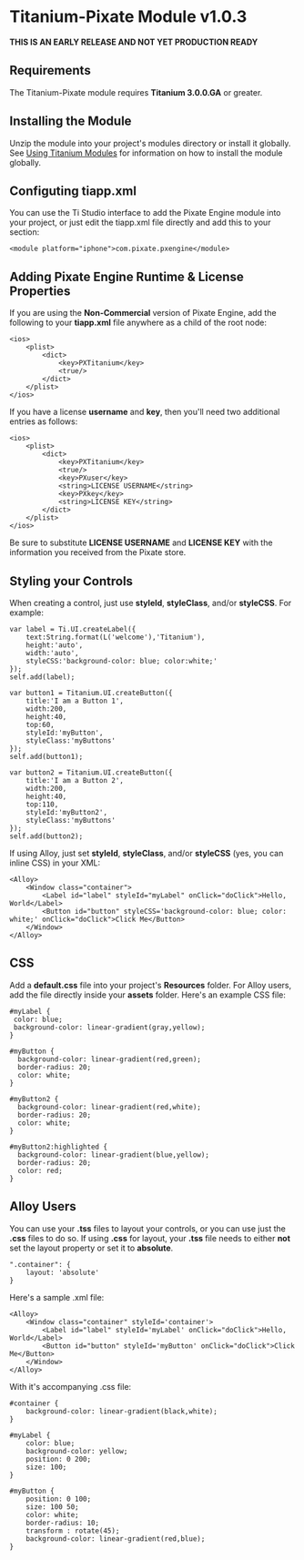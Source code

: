 # Titanium-Pixate Module v1.0.3

**THIS IS AN EARLY RELEASE AND NOT YET PRODUCTION READY**

## Requirements

The Titanium-Pixate module requires **Titanium 3.0.0.GA** or greater.

## Installing the Module

Unzip the module into your project's modules directory or install it globally. See [Using Titanium Modules](https://wiki.appcelerator.org/display/tis/Using+Titanium+Modules) for information on how to install the module globally.

## Configuting **tiapp.xml**

You can use the Ti Studio interface to add the Pixate Engine module into your project, or just edit the tiapp.xml file directly and add this to your <modules> section:

	<module platform="iphone">com.pixate.pxengine</module>

## Adding Pixate Engine Runtime & License Properties

If you are using the **Non-Commercial** version of Pixate Engine, add the following to your **tiapp.xml** file anywhere as a child of the root node:

	<ios>
	    <plist>
	        <dict>
	    		<key>PXTitanium</key>
	    		<true/>
	        </dict>
	    </plist>
	</ios>

If you have a license **username** and **key**, then you'll need two additional entries as follows:

	<ios>
	    <plist>
	        <dict>
        		<key>PXTitanium</key>
        		<true/>
	            <key>PXuser</key>
	            <string>LICENSE USERNAME</string>
	            <key>PXkey</key>
	            <string>LICENSE KEY</string>
	        </dict>
	    </plist>
	</ios>

Be sure to substitute **LICENSE USERNAME** and **LICENSE KEY** with the information you received from the Pixate store.

## Styling your Controls

When creating a control, just use **styleId**, **styleClass**, and/or **styleCSS**. For example:


	var label = Ti.UI.createLabel({
		text:String.format(L('welcome'),'Titanium'),
		height:'auto',
		width:'auto',
		styleCSS:'background-color: blue; color:white;'
	});
	self.add(label);

	var button1 = Titanium.UI.createButton({
		title:'I am a Button 1',
		width:200,
		height:40,
		top:60,
		styleId:'myButton',
		styleClass:'myButtons'
	});
	self.add(button1);

	var button2 = Titanium.UI.createButton({
		title:'I am a Button 2',
		width:200,
		height:40,
		top:110,
		styleId:'myButton2',
		styleClass:'myButtons'
	});
	self.add(button2);


If using Alloy, just set **styleId**, **styleClass**, and/or **styleCSS** (yes, you can inline CSS) in your XML:

	<Alloy> 
		<Window class="container"> 
			<Label id="label" styleId="myLabel" onClick="doClick">Hello, World</Label> 
			<Button id="button" styleCSS='background-color: blue; color: white;' onClick="doClick">Click Me</Button>
		</Window> 
	</Alloy>

## CSS

Add a **default.css** file into your project's **Resources** folder. For Alloy users, add the file directly inside your **assets** folder. Here's an example CSS file:

	#myLabel {
	 color: blue;
	 background-color: linear-gradient(gray,yellow);
	}

	#myButton {
	  background-color: linear-gradient(red,green);
	  border-radius: 20;
	  color: white;
	}

	#myButton2 {
	  background-color: linear-gradient(red,white);
	  border-radius: 20;
	  color: white;
	}

	#myButton2:highlighted {
	  background-color: linear-gradient(blue,yellow);
	  border-radius: 20;
	  color: red;
	}

## Alloy Users

You can use your **.tss** files to layout your controls, or you can use just the **.css** files to do so. If using **.css** for layout, your **.tss** file needs to either **not** set the layout property or set it to **absolute**.

	".container": {
		layout: 'absolute'
	}

Here's a sample .xml file:

	<Alloy>
		<Window class="container" styleId='container'>
			<Label id="label" styleId='myLabel' onClick="doClick">Hello, World</Label>
			<Button id="button" styleId='myButton' onClick="doClick">Click Me</Button>
		</Window>
	</Alloy>

With it's accompanying .css file:

	#container {
		background-color: linear-gradient(black,white);
	}

	#myLabel {
	    color: blue;
	    background-color: yellow;
	  	position: 0 200;
	    size: 100;
	}

	#myButton {
		position: 0 100;
		size: 100 50;
		color: white;
		border-radius: 10;
		transform : rotate(45);
		background-color: linear-gradient(red,blue);
	}



